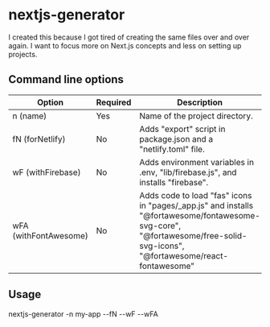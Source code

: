 # nextjs-generator

I created this because I got tired of creating the same files over and over again. I want to focus more on Next.js concepts and less on setting up projects.

## Command line options

| Option                | Required | Description                                                                                                                                                               |
| --------------------- | -------- | ------------------------------------------------------------------------------------------------------------------------------------------------------------------------- |
| n (name)              | Yes      | Name of the project directory.                                                                                                                                            |
| fN (forNetlify)       | No       | Adds "export" script in package.json and a "netlify.toml" file.                                                                                                           |
| wF (withFirebase)     | No       | Adds environment variables in .env, "lib/firebase.js", and installs "firebase".                                                                                           |
| wFA (withFontAwesome) | No       | Adds code to load "fas" icons in "pages/\_app.js" and installs "@fortawesome/fontawesome-svg-core", "@fortawesome/free-solid-svg-icons", "@fortawesome/react-fontawesome" |

## Usage

nextjs-generator -n my-app --fN --wF --wFA
